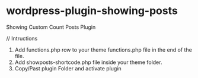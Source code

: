 # wordpress-plugin-showing-posts
Showing Custom Count Posts Plugin

// Intructions
1. Add functions.php row to your theme functions.php file in the end of the file. 
2. Add showposts-shortcode.php file inside your theme folder. 
3. Copy/Past plugin Folder and activate plugin 
